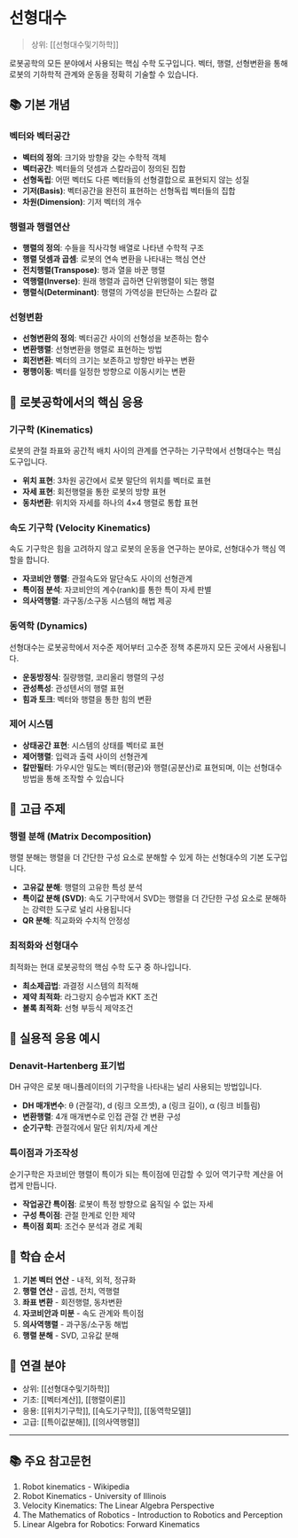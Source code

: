 # 선형대수

> 상위: [[선형대수및기하학]]

로봇공학의 모든 분야에서 사용되는 핵심 수학 도구입니다. 벡터, 행렬, 선형변환을 통해 로봇의 기하학적 관계와 운동을 정확히 기술할 수 있습니다.

## 📚 기본 개념

### 벡터와 벡터공간
- **벡터의 정의**: 크기와 방향을 갖는 수학적 객체
- **벡터공간**: 벡터들의 덧셈과 스칼라곱이 정의된 집합
- **선형독립**: 어떤 벡터도 다른 벡터들의 선형결합으로 표현되지 않는 성질
- **기저(Basis)**: 벡터공간을 완전히 표현하는 선형독립 벡터들의 집합
- **차원(Dimension)**: 기저 벡터의 개수

### 행렬과 행렬연산
- **행렬의 정의**: 수들을 직사각형 배열로 나타낸 수학적 구조
- **행렬 덧셈과 곱셈**: 로봇의 연속 변환을 나타내는 핵심 연산
- **전치행렬(Transpose)**: 행과 열을 바꾼 행렬
- **역행렬(Inverse)**: 원래 행렬과 곱하면 단위행렬이 되는 행렬
- **행렬식(Determinant)**: 행렬의 가역성을 판단하는 스칼라 값

### 선형변환
- **선형변환의 정의**: 벡터공간 사이의 선형성을 보존하는 함수
- **변환행렬**: 선형변환을 행렬로 표현하는 방법
- **회전변환**: 벡터의 크기는 보존하고 방향만 바꾸는 변환
- **평행이동**: 벡터를 일정한 방향으로 이동시키는 변환

## 🎯 로봇공학에서의 핵심 응용

### 기구학 (Kinematics)
로봇의 관절 좌표와 공간적 배치 사이의 관계를 연구하는 기구학에서 선형대수는 핵심 도구입니다. 

- **위치 표현**: 3차원 공간에서 로봇 말단의 위치를 벡터로 표현
- **자세 표현**: 회전행렬을 통한 로봇의 방향 표현
- **동차변환**: 위치와 자세를 하나의 4×4 행렬로 통합 표현

### 속도 기구학 (Velocity Kinematics)
속도 기구학은 힘을 고려하지 않고 로봇의 운동을 연구하는 분야로, 선형대수가 핵심 역할을 합니다.

- **자코비안 행렬**: 관절속도와 말단속도 사이의 선형관계
- **특이점 분석**: 자코비안의 계수(rank)를 통한 특이 자세 판별
- **의사역행렬**: 과구동/소구동 시스템의 해법 제공

### 동역학 (Dynamics)
선형대수는 로봇공학에서 저수준 제어부터 고수준 정책 추론까지 모든 곳에서 사용됩니다.

- **운동방정식**: 질량행렬, 코리올리 행렬의 구성
- **관성특성**: 관성텐서의 행렬 표현
- **힘과 토크**: 벡터와 행렬을 통한 힘의 변환

### 제어 시스템
- **상태공간 표현**: 시스템의 상태를 벡터로 표현
- **제어행렬**: 입력과 출력 사이의 선형관계
- **칼만필터**: 가우시안 밀도는 벡터(평균)와 행렬(공분산)로 표현되며, 이는 선형대수 방법을 통해 조작할 수 있습니다

## 🔧 고급 주제

### 행렬 분해 (Matrix Decomposition)
행렬 분해는 행렬을 더 간단한 구성 요소로 분해할 수 있게 하는 선형대수의 기본 도구입니다.

- **고유값 분해**: 행렬의 고유한 특성 분석
- **특이값 분해 (SVD)**: 속도 기구학에서 SVD는 행렬을 더 간단한 구성 요소로 분해하는 강력한 도구로 널리 사용됩니다
- **QR 분해**: 직교화와 수치적 안정성

### 최적화와 선형대수
최적화는 현대 로봇공학의 핵심 수학 도구 중 하나입니다.

- **최소제곱법**: 과결정 시스템의 최적해
- **제약 최적화**: 라그랑지 승수법과 KKT 조건
- **볼록 최적화**: 선형 부등식 제약조건

## 🎯 실용적 응용 예시

### Denavit-Hartenberg 표기법
DH 규약은 로봇 매니퓰레이터의 기구학을 나타내는 널리 사용되는 방법입니다.

- **DH 매개변수**: θ (관절각), d (링크 오프셋), a (링크 길이), α (링크 비틀림)
- **변환행렬**: 4개 매개변수로 인접 관절 간 변환 구성
- **순기구학**: 관절각에서 말단 위치/자세 계산

### 특이점과 가조작성
순기구학은 자코비안 행렬이 특이가 되는 특이점에 민감할 수 있어 역기구학 계산을 어렵게 만듭니다.

- **작업공간 특이점**: 로봇이 특정 방향으로 움직일 수 없는 자세
- **구성 특이점**: 관절 한계로 인한 제약
- **특이점 회피**: 조건수 분석과 경로 계획

## 🎯 학습 순서

1. **기본 벡터 연산** - 내적, 외적, 정규화
2. **행렬 연산** - 곱셈, 전치, 역행렬
3. **좌표 변환** - 회전행렬, 동차변환
4. **자코비안과 미분** - 속도 관계와 특이점
5. **의사역행렬** - 과구동/소구동 해법
6. **행렬 분해** - SVD, 고유값 분해

## 🔗 연결 분야
- 상위: [[선형대수및기하학]]
- 기초: [[벡터계산]], [[행렬이론]]
- 응용: [[위치기구학]], [[속도기구학]], [[동역학모델]]
- 고급: [[특이값분해]], [[의사역행렬]]

---

## 📚 주요 참고문헌

1. Robot kinematics - Wikipedia
2. Robot Kinematics - University of Illinois
3. Velocity Kinematics: The Linear Algebra Perspective
4. The Mathematics of Robotics - Introduction to Robotics and Perception
5. Linear Algebra for Robotics: Forward Kinematics